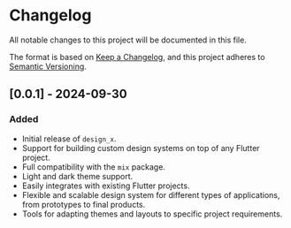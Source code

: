 # Changelog

All notable changes to this project will be documented in this file.

The format is based on [Keep a Changelog](https://keepachangelog.com/en/1.0.0/), and this project adheres to [Semantic Versioning](https://semver.org/).

## [0.0.1] - 2024-09-30
### Added
- Initial release of `design_x`.
- Support for building custom design systems on top of any Flutter project.
- Full compatibility with the `mix` package.
- Light and dark theme support.
- Easily integrates with existing Flutter projects.
- Flexible and scalable design system for different types of applications, from prototypes to final products.
- Tools for adapting themes and layouts to specific project requirements.
